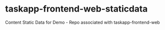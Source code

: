 # taskapp-frontend-web-staticdata
Content Static Data for Demo - Repo associated with taskapp-frontend-web
